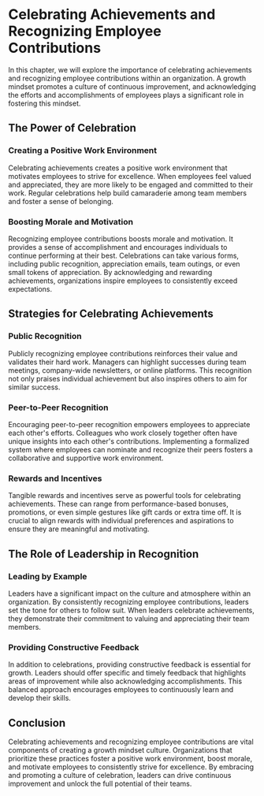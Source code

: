 # Celebrating Achievements and Recognizing Employee Contributions

In this chapter, we will explore the importance of celebrating achievements and recognizing employee contributions within an organization. A growth mindset promotes a culture of continuous improvement, and acknowledging the efforts and accomplishments of employees plays a significant role in fostering this mindset.

## The Power of Celebration

### Creating a Positive Work Environment

Celebrating achievements creates a positive work environment that motivates employees to strive for excellence. When employees feel valued and appreciated, they are more likely to be engaged and committed to their work. Regular celebrations help build camaraderie among team members and foster a sense of belonging.

### Boosting Morale and Motivation

Recognizing employee contributions boosts morale and motivation. It provides a sense of accomplishment and encourages individuals to continue performing at their best. Celebrations can take various forms, including public recognition, appreciation emails, team outings, or even small tokens of appreciation. By acknowledging and rewarding achievements, organizations inspire employees to consistently exceed expectations.

## Strategies for Celebrating Achievements

### Public Recognition

Publicly recognizing employee contributions reinforces their value and validates their hard work. Managers can highlight successes during team meetings, company-wide newsletters, or online platforms. This recognition not only praises individual achievement but also inspires others to aim for similar success.

### Peer-to-Peer Recognition

Encouraging peer-to-peer recognition empowers employees to appreciate each other's efforts. Colleagues who work closely together often have unique insights into each other's contributions. Implementing a formalized system where employees can nominate and recognize their peers fosters a collaborative and supportive work environment.

### Rewards and Incentives

Tangible rewards and incentives serve as powerful tools for celebrating achievements. These can range from performance-based bonuses, promotions, or even simple gestures like gift cards or extra time off. It is crucial to align rewards with individual preferences and aspirations to ensure they are meaningful and motivating.

## The Role of Leadership in Recognition

### Leading by Example

Leaders have a significant impact on the culture and atmosphere within an organization. By consistently recognizing employee contributions, leaders set the tone for others to follow suit. When leaders celebrate achievements, they demonstrate their commitment to valuing and appreciating their team members.

### Providing Constructive Feedback

In addition to celebrations, providing constructive feedback is essential for growth. Leaders should offer specific and timely feedback that highlights areas of improvement while also acknowledging accomplishments. This balanced approach encourages employees to continuously learn and develop their skills.

## Conclusion

Celebrating achievements and recognizing employee contributions are vital components of creating a growth mindset culture. Organizations that prioritize these practices foster a positive work environment, boost morale, and motivate employees to consistently strive for excellence. By embracing and promoting a culture of celebration, leaders can drive continuous improvement and unlock the full potential of their teams.
